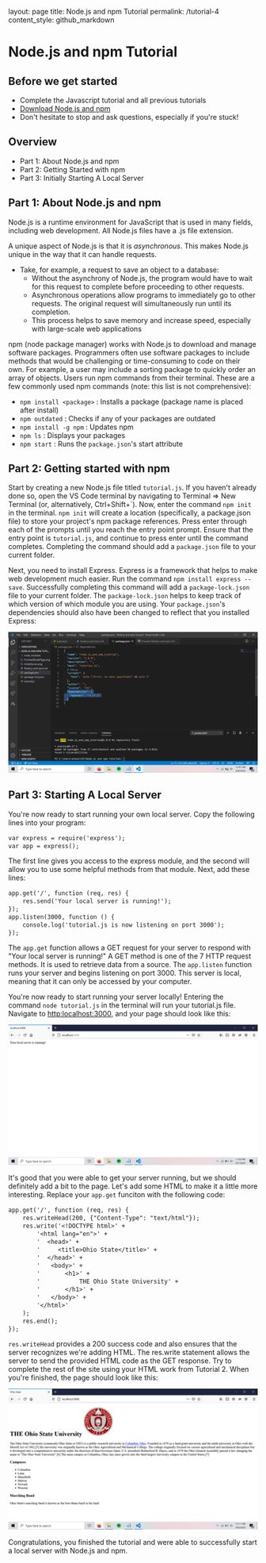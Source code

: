 layout: page
title: Node.js and npm Tutorial
permalink: /tutorial-4
content_style: github_markdown

# Node.js and npm Tutorial

## Before we get started
- Complete the Javascript tutorial and all previous tutorials
- [Download Node.js and npm](https://nodejs.org/en/download/)
- Don't hesitate to stop and ask questions, especially if you're stuck!

## Overview
- Part 1: About Node.js and npm
- Part 2: Getting Started with npm
- Part 3: Initially Starting A Local Server


## Part 1: About Node.js and npm
Node.js is a runtime environment for JavaScript that is used in many fields, including web development. All Node.js files have a .js file extension.

A unique aspect of Node.js is that it is _asynchronous_. This makes Node.js unique in the way that it can handle requests.
- Take, for example, a request to save an object to a database: 
    - Without the asynchrony of Node.js, the program would have to wait for this request to complete before proceeding to other requests.
    - Asynchronous operations allow programs to immediately go to other requests. The original request will     simultaneously run until its completion.
    - This process helps to save memory and increase speed, especially with large-scale web applications

npm (node package manager) works with Node.js to download and manage software packages. Programmers often use software packages to include methods that would be challenging or time-consuming to code on their own. For example, a user may include a sorting package to quickly order an array of objects. Users run npm commands from their terminal. These are a few commonly used npm commands (note: this list is not comprehensive):
- `npm install <package>` : Installs a package (package name is placed after install)
- `npm outdated` : Checks if any of your packages are outdated
- `npm install -g npm` : Updates npm
- `npm ls` : Displays your packages
- `npm start` : Runs the `package.json`'s start attribute

## Part 2: Getting started with npm
Start by creating a new Node.js file titled `tutorial.js`. If you haven't already done so, open the VS Code terminal by navigating to Terminal => New Terminal (or, alternatively, Ctrl+Shift+\`). Now, enter the command `npm init` in the terminal. `npm init` will create a location (specifically, a package.json file) to store your project's npm package references. Press enter through each of the prompts until you reach the entry point prompt. Ensure that the entry point is `tutorial.js`, and continue to press enter until the command completes. Completing the command should add a `package.json` file to your current folder.

Next, you need to install Express. Express is a framework that helps to make web development much easier. Run the command `npm install express --save`. Successfully completing this command will add a `package-lock.json` file to your current folder. The `package-lock.json` helps to keep track of which version of which module you are using. Your `package.json`'s dependencies should also have been changed to reflect that you installed Express:

![Express in package.json](images/node-npm-tutorial/packageJsonPicture.png)


## Part 3: Starting A Local Server
You're now ready to start running your own local server. Copy the following lines into your program:

    var express = require('express');
    var app = express();
The first line gives you access to the express module, and the second will allow you to use some helpful methods from that module. Next, add these lines:

    app.get('/', function (req, res) {
        res.send('Your local server is running!');
    });
    app.listen(3000, function () {
        console.log('tutorial.js is now listening on port 3000');
    });
The `app.get` function allows a GET request for your server to respond with  "Your local server is running!" A GET method is one of the 7 HTTP request methods. It is used to retrieve data from a source. The `app.listen` function runs your server and begins listening on port 3000. This server is local, meaning that it can only be accessed by your computer.

You're now ready to start running your server locally! Entering the command `node tutorial.js` in the terminal will run your tutorial.js file. Navigate to [http:localhost:3000](http:localhost:3000), and your page should look like this:

![Initial server screenshot](images/node-npm-tutorial/InitialServer.png)


It's good that you were able to get your server running, but we should definitely add a bit to the page. Let's add some HTML to make it a little more interesting. Replace your `app.get` funciton with the following code:

    app.get('/', function (req, res) {
        res.writeHead(200, {"Content-Type": "text/html"});
        res.write('<!DOCTYPE html>' +
            '<html lang="en">' +
            '  <head>' +
            '     <title>Ohio State</title>' + 
            '  </head>' +
            '   <body>' +
            '       <h1>' +
            '           THE Ohio State University' +
            '       </h1>' +
            '   </body>' +
            '</html>'
        );
        res.end();
    });

`res.writeHead` provides a 200 success code and also ensures that the server recognizes we're adding HTML. The res.write statement allows the server to send the provided HTML code as the GET response. Try to complete the rest of the site using your HTML work from Tutorial 2. When you're finished, the page should look like this:

![Node.js final page screenshot](images/node-npm-tutorial/FinishedNodePage.png)

Congratulations, you finished the tutorial and were able to successfully start a local server with Node.js and npm.
